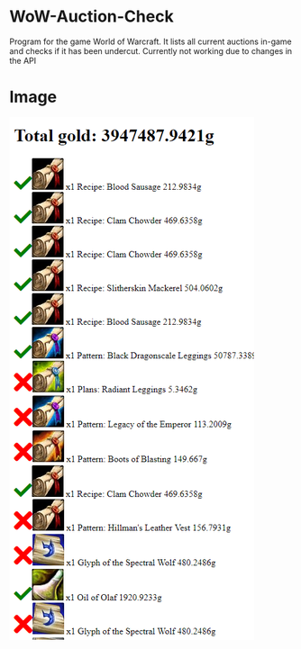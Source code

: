 # WoW-Auction-Check
Program for the game World of Warcraft. It lists all current auctions in-game and checks if it has been undercut. Currently not working due to changes in the API

# Image
![alt text](exampleImage.png)
